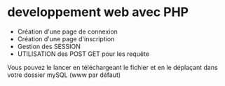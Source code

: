 <h1>developpement web avec PHP</h1>

<ul>
  <li>Création d'une page de connexion</li>
  <li>Création d'une page d'inscription</li>
  <li>Gestion des SESSION</li>
  <li>UTILISATION des POST GET pour les requête</li>
</ul>

<div>Vous pouvez le lancer en téléchargeant le fichier et en le déplaçant dans votre dossier mySQL (www par défaut)</div>
